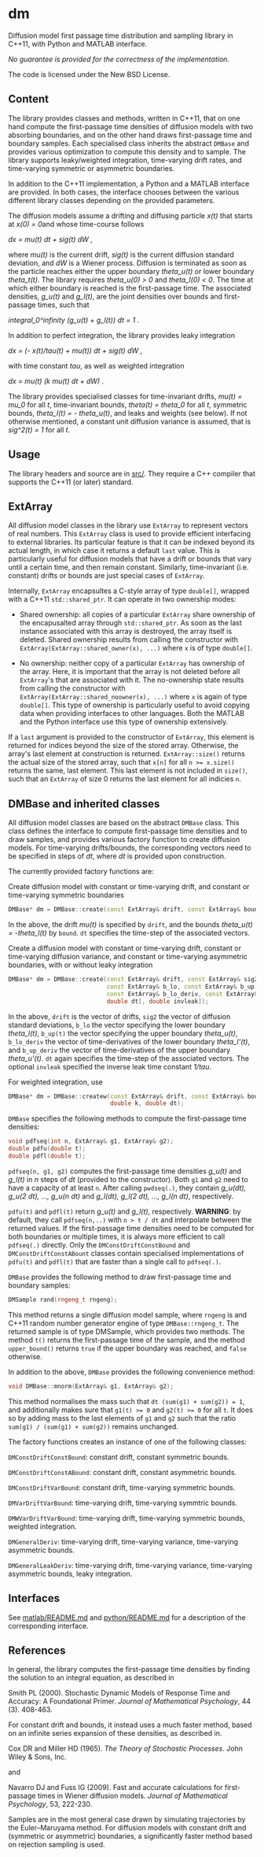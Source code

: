 dm
==

Diffusion model first passage time distribution and sampling library in C++11, with Python and MATLAB interface.

*No guarantee is provided for the correctness of the implementation.*

The code is licensed under the New BSD License.

Content
-------

The library provides classes and methods, written in C++11, that on one hand compute the first-passage time densities of diffusion models with two absorbing boundaries, and on the other hand draws first-passage time and boundary samples. Each specialised class inherits the abstract `DMBase` and provides various optimization to compute this density and to sample. The library supports leaky/weighted integration, time-varying drift rates, and time-varying symmetric or asymmetric boundaries.

In addition to the C++11 implementation, a Python and a MATLAB interface are provided. In both cases, the interface chooses between the various different library classes depending on the provided parameters.

The diffusion models assume a drifting and diffusing particle *x(t)* that starts at *x(0) = 0*and whose time-course follows

*dx = mu(t) dt + sig(t) dW* ,

where *mu(t)* is the current drift, *sig(t)* is the current diffusion standard deviation, and *dW* is a Wiener process. Diffusion is terminated as soon as the particle reaches either the upper boundary *theta_u(t)* or lower boundary *theta_t(t)*. The library requires *theta_u(0) > 0* and *theta_l(0) < 0*. The time at which either boundary is reached is the first-passage time. The associated densities, *g_u(t)* and *g_l(t)*, are the joint densities over bounds and first-passage times, such that

*integral_0^infinity (g_u(t) + g_l(t)) dt = 1* .

In addition to perfect integration, the library provides leaky integration

*dx =  (- x(t)/tau(t) + mu(t)) dt + sig(t) dW* ,

with time constant *tau*, as well as weighted integration

*dx = mu(t) (k mu(t) dt + dW)* .

The library provides specialised classes for time-invariant drifts, *mu(t) = mu_0* for all *t*, time-invariant bounds, *theta(t) = theta_0* for all *t*, symmetric bounds, *theta_l(t) = - theta_u(t)*, and leaks and weights (see below). If not otherwise mentioned, a constant unit diffusion variance is assumed, that is *sig^2(t) = 1* for all *t*.

Usage
-----

The library headers and source are in [src/](src/). They require a C++ compiler that supports the C++11 (or later) standard.

## ExtArray

All diffusion model classes in the library use `ExtArray` to represent vectors of real numbers. This `ExtArray` class is used to provide efficient interfacing to external libraries. Its particular feature is that it can be indexed beyond its actual length, in which case it returns a default `last` value. This is particularly useful for diffusion models that have a drift or bounds that vary until a certain time, and then remain constant. Similarly, time-invariant (i.e. constant) drifts or bounds are just special cases of `ExtArray`.

Internally, `ExtArray` encapsultes a C-style array of type `double[]`, wrapped with a C++11 `std::shared_ptr`. It can operate in two ownership modes:

- Shared ownership: all copies of a particular `ExtArray` share ownership of the encapusalted array through `std::shared_ptr`. As soon as the last instance associated with this array is destroyed, the array itself is deleted. Shared ownership results from calling the constructor with `ExtArray(ExtArray::shared_owner(x), ...)` where `x` is of type `double[]`.

- No ownership: neither copy of a particular `ExtArray` has ownership of the array. Here, it is important that the array is not deleted before all `ExtArray`'s that are associated with it. The no-ownership state results from calling the constructor with `ExtArray(ExtArray::shared_noowner(x), ...)` where `x` is again of type `double[]`. This type of ownership is particularly useful to avoid copying data when providing interfaces to other languages. Both the MATLAB and the Python interface use this type of ownership extensively.

If a `last` argument is provided to the constructor of `ExtArray`, this element is returned for indices beyond the size of the stored array. Otherwise, the array's last element at construction is returned. `ExtArray::size()` returns the actual size of the stored array, such that `x[n]` for all `n >= x.size()` returns the same, last element. This last element is not included in `size()`, such that an `ExtArray` of size 0  returns the last element for all indicies `n`.


## DMBase and inherited classes

All diffusion model classes are based on the abstract `DMBase` class. This class defines the interface to compute first-passage time densities and to draw samples, and provides various factory function to create diffusion models. For time-varying drifts/bounds, the corresponding vectors need to be specified in steps of *dt*, where *dt* is provided upon construction.

The currently provided factory functions are:

Create diffusion model with constant or time-varying drift, and constant or time-varying symmetric boundaries
```C++
DMBase* dm = DMBase::create(const ExtArray& drift, const ExtArray& bound, value_t dt);
```
In the above, the drift *mu(t)* is specified by `drift`, and the bounds *theta_u(t) = -theta_l(t)* by `bound`. `dt` specifies the time-step of the associated vectors.

Create a diffusion model with constant or time-varying drift, constant or time-varying diffusion variance, and constant or time-varying asymmetric boundaries, with or without leaky integration
```C++
DMBase* dm = DMBase::create(const ExtArray& drift, const ExtArray& sig2,
                            const ExtArray& b_lo, const ExtArray& b_up,
                            const ExtArray& b_lo_deriv, const ExtArray& b_up_deriv,
                            double dt[, double invleak]);
```
In the above, `drift` is the vector of drifts, `sig2` the vector of diffusion standard deviations, `b_lo` the vector specifying the lower boundary *theta_l(t)*, `b_up(t)` the vector specifying the upper boundary *theta_u(t)*, `b_lo_deriv` the vector of time-derivatives of the lower boundary *theta_l'(t)*, and `b_up_deriv` the vector of time-derivatives of the upper boundary *theta_u'(t)*. `dt` again specifies the time-step of the associated vectors. The optional `invleak` specified the inverse leak time constant *1/tau*.

For weighted integration, use
```C++
DMBase* dm = DMBase::createw(const ExtArray& drift, const ExtArray& bound,
                             double k, double dt);
```

`DMBase` specifies the following methods to compute the first-passage time densities:

```C++
void pdfseq(int n, ExtArray& g1, ExtArray& g2);
double pdfu(double t);
double pdfl(double t);
```

`pdfseq(n, g1, g2)` computes the first-passage time densities *g_u(t)* and *g_l(t)* in *n* steps of *dt* (provided to the constructor). Both `g1` and `g2` need to have a capacity of at least `n`. After calling `pwdseq(.)`, they contain *g_u(dt), g_u(2 dt), ..., g_u(n dt)* and *g_l(dt), g_l(2 dt), ..., g_l(n dt)*, respectively.

`pdfu(t)` and `pdfl(t)` return *g_u(t)* and *g_l(t)*, respectively. **WARNING**: by default, they call `pdfseq(n,..)` with `n > t / dt` and interpolate between the returned values. If the first-passage time densities need to be computed for both boundaries or multiple times, it is always more efficient to call `pdfseq(.)` directly. Only the `DMConstDriftConstBound` and `DMConstDriftConstABount` classes contain specialised implementations of `pdfu(t)` and `pdfl(t)` that are faster than a single call to `pdfseq(.)`.

`DMBase` provides the following method to draw first-passage time and boundary samples:

```C++
DMSample rand(rngeng_t rngeng);
```
This method returns a single diffusion model sample, where `rngeng` is and C++11 random number generator engine of type `DMBase::rngeng_t`. The returned sample is of type DMSample, which provides two methods. The method `t()` returns the first-passage time of the sample, and the method `upper_bound()` returns `true` if the upper boundary was reached, and `false` otherwise.

In addition to the above, `DMBase` provides the following convenience method:

```C++
void DMBase::mnorm(ExtArray& g1, ExtArray& g2);
```
This method normalises the mass such that `dt (sum(g1) + sum(g2)) = 1`, and additionally makes sure that `g1(t) >= 0` and `g2(t) >= 0` for all `t`. It does so by adding mass to the last elements of `g1` and `g2` such that the ratio `sum(g1) / (sum(g1) + sum(g2))` remains unchanged.


The factory functions creates an instance of one of the following classes:

`DMConstDriftConstBound`: constant drift, constant symmetric bounds.

`DMConstDriftConstABound`: constant drift, constant asymmetric bounds.

`DMConstDriftVarBound`: constant drift, time-varying symmetric bounds.

`DMVarDriftVarBound`: time-varying drift, time-varying symmtric bounds.

`DMWVarDriftVarBound`: time-varying drift, time-varying symmetric bounds, weighted integration.

`DMGeneralDeriv`: time-varying drift, time-varying variance, time-varying asymmetric bounds.

`DMGeneralLeakDeriv`: time-varying drift, time-varying variance, time-varying asymmetric bounds, leaky integration.


Interfaces
----------

See [matlab/README.md](matlab/README.md) and [python/README.md](python/README.md) for a description of the corresponding interface.


References
----------

In general, the library computes the first-passage time densities by finding the solution to an integral equation, as described in

Smith PL (2000). Stochastic Dynamic Models of Response Time and Accuracy: A Foundational Primer. *Journal of Mathematical Psychology*, 44 (3). 408-463.

For constant drift and bounds, it instead uses a much faster method, based on an infinite series expansion of these densities, as described in.

Cox DR and Miller HD (1965). *The Theory of Stochastic Processes*. John Wiley & Sons, Inc.

and

Navarro DJ and Fuss IG (2009). Fast and accurate calculations for first-passage times in Wiener diffusion models. *Journal of Mathematical Psychology*, 53, 222-230.

Samples are in the most general case drawn by simulating trajectories by the Euler–Maruyama method. For diffusion models with constant drift and (symmetric or asymmetric) boundaries, a significantly faster method based on rejection sampling is used.
